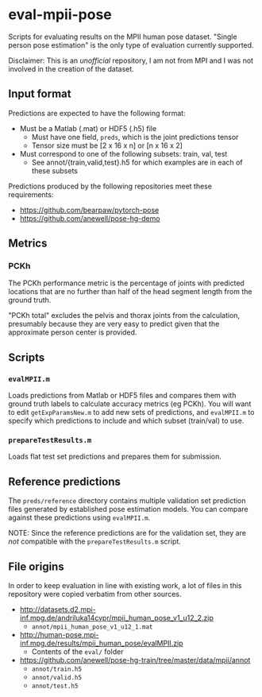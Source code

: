 # eval-mpii-pose

Scripts for evaluating results on the MPII human pose dataset. "Single person pose
estimation" is the only type of evaluation currently supported.

Disclaimer: This is an *unofficial* repository, I am not from MPI and I
was not involved in the creation of the dataset.

## Input format

Predictions are expected to have the following format:

* Must be a Matlab (.mat) or HDF5 (.h5) file
  - Must have one field, `preds`, which is the joint predictions tensor
  - Tensor size must be [2 x 16 x n] or [n x 16 x 2]
* Must correspond to one of the following subsets: train, val, test
  - See annot/{train,valid,test}.h5 for which examples are in each of
    these subsets

Predictions produced by the following repositories meet these requirements:

* https://github.com/bearpaw/pytorch-pose
* https://github.com/anewell/pose-hg-demo

## Metrics

### PCKh

The PCKh performance metric is the percentage of joints with predicted locations
that are no further than half of the head segment length from the ground truth.

"PCKh total" excludes the pelvis and thorax joints from the calculation,
presumably because they are very easy to predict given that the approximate
person center is provided.

## Scripts

### `evalMPII.m`

Loads predictions from Matlab or HDF5 files and compares them with ground
truth labels to calculate accuracy metrics (eg PCKh). You will want to edit
`getExpParamsNew.m` to add new sets of predictions, and `evalMPII.m` to specify
which predictions to include and which subset (train/val) to use.

### `prepareTestResults.m`

Loads flat test set predictions and prepares them for submission.

## Reference predictions

The `preds/reference` directory contains multiple validation set prediction
files generated by established pose estimation models.
You can compare against these predictions using `evalMPII.m`.

NOTE: Since the reference predictions are for the validation set, they are
_not_ compatible with the `prepareTestResults.m` script.

## File origins

In order to keep evaluation in line with existing work, a lot of files in this
repository were copied verbatim from other sources.

* http://datasets.d2.mpi-inf.mpg.de/andriluka14cvpr/mpii_human_pose_v1_u12_2.zip
  - `annot/mpii_human_pose_v1_u12_1.mat`
* http://human-pose.mpi-inf.mpg.de/results/mpii_human_pose/evalMPII.zip
  - Contents of the `eval/` folder
* https://github.com/anewell/pose-hg-train/tree/master/data/mpii/annot
  - `annot/train.h5`
  - `annot/valid.h5`
  - `annot/test.h5`
